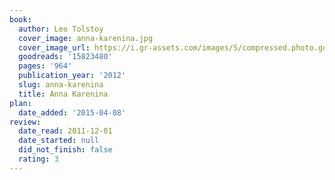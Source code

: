 ```yaml
---
book:
  author: Leo Tolstoy
  cover_image: anna-karenina.jpg
  cover_image_url: https://i.gr-assets.com/images/S/compressed.photo.goodreads.com/books/1546091617l/15823480._SX98_.jpg
  goodreads: '15823480'
  pages: '964'
  publication_year: '2012'
  slug: anna-karenina
  title: Anna Karenina
plan:
  date_added: '2015-04-08'
review:
  date_read: 2011-12-01
  date_started: null
  did_not_finish: false
  rating: 3
---
```

